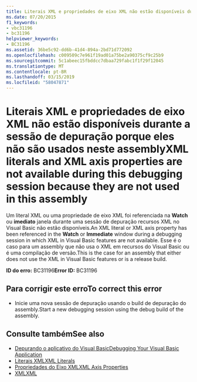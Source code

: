 ```yaml
---
title: Literais XML e propriedades de eixo XML não estão disponíveis durante a sessão de depuração porque eles não são usados neste assembly
ms.date: 07/20/2015
f1_keywords:
- vbc31196
- bc31196
helpviewer_keywords:
- BC31196
ms.assetid: 36be5c92-dd6b-41d4-894a-2bd71d772092
ms.openlocfilehash: c009509c7e961f19ad01a75be2a90375cf9c25b9
ms.sourcegitcommit: 5c1abeec15fbddcc7dbaa729fabc1f1f29f12045
ms.translationtype: MT
ms.contentlocale: pt-BR
ms.lasthandoff: 03/15/2019
ms.locfileid: "58047871"
---
```

# <a name="xml-literals-and-xml-axis-properties-are-not-available-during-this-debugging-session-because-they-are-not-used-in-this-assembly"></a><span data-ttu-id="c9c2c-102">Literais XML e propriedades de eixo XML não estão disponíveis durante a sessão de depuração porque eles não são usados neste assembly</span><span class="sxs-lookup"><span data-stu-id="c9c2c-102">XML literals and XML axis properties are not available during this debugging session because they are not used in this assembly</span></span>
<span data-ttu-id="c9c2c-103">Um literal XML ou uma propriedade de eixo XML foi referenciada na **Watch** ou **imediato** janela durante uma sessão de depuração recursos XML no Visual Basic não estão disponíveis.</span><span class="sxs-lookup"><span data-stu-id="c9c2c-103">An XML literal or XML axis property has been referenced in the **Watch** or **Immediate** window during a debugging session in which XML in Visual Basic features are not available.</span></span> <span data-ttu-id="c9c2c-104">Esse é o caso para um assembly que não usa o XML em recursos do Visual Basic ou é uma compilação de versão.</span><span class="sxs-lookup"><span data-stu-id="c9c2c-104">This is the case for an assembly that either does not use the XML in Visual Basic features or is a release build.</span></span>  
  
 <span data-ttu-id="c9c2c-105">**ID do erro:** BC31196</span><span class="sxs-lookup"><span data-stu-id="c9c2c-105">**Error ID:** BC31196</span></span>  
  
## <a name="to-correct-this-error"></a><span data-ttu-id="c9c2c-106">Para corrigir este erro</span><span class="sxs-lookup"><span data-stu-id="c9c2c-106">To correct this error</span></span>  
  
-   <span data-ttu-id="c9c2c-107">Inicie uma nova sessão de depuração usando o build de depuração do assembly.</span><span class="sxs-lookup"><span data-stu-id="c9c2c-107">Start a new debugging session using the debug build of the assembly.</span></span>  
  
## <a name="see-also"></a><span data-ttu-id="c9c2c-108">Consulte também</span><span class="sxs-lookup"><span data-stu-id="c9c2c-108">See also</span></span>

- [<span data-ttu-id="c9c2c-109">Depurando o aplicativo do Visual Basic</span><span class="sxs-lookup"><span data-stu-id="c9c2c-109">Debugging Your Visual Basic Application</span></span>](../../visual-basic/developing-apps/debugging.md)
- [<span data-ttu-id="c9c2c-110">Literais XML</span><span class="sxs-lookup"><span data-stu-id="c9c2c-110">XML Literals</span></span>](../../visual-basic/language-reference/xml-literals/index.md)
- [<span data-ttu-id="c9c2c-111">Propriedades do Eixo XML</span><span class="sxs-lookup"><span data-stu-id="c9c2c-111">XML Axis Properties</span></span>](../../visual-basic/language-reference/xml-axis/index.md)
- [<span data-ttu-id="c9c2c-112">XML</span><span class="sxs-lookup"><span data-stu-id="c9c2c-112">XML</span></span>](../../visual-basic/programming-guide/language-features/xml/index.md)

